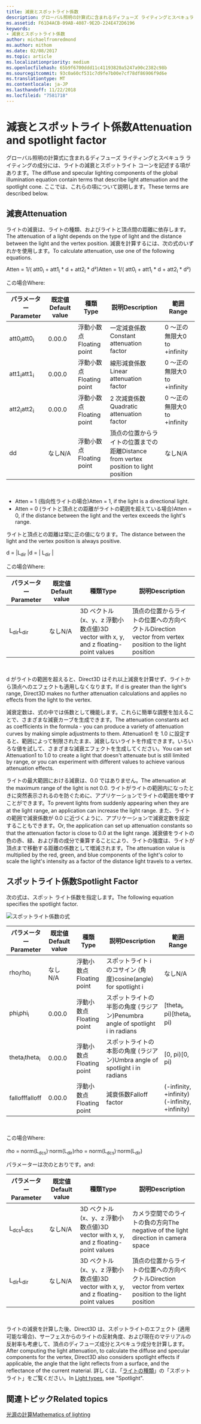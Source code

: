 ```yaml
---
title: 減衰とスポットライト係数
description: グローバル照明の計算式に含まれるディフューズ ライティングとスペキュラ ライティングの成分には、ライトの減衰とスポットライト コーンを記述する項があります。
ms.assetid: F61D4ACB-09AB-4087-9E2D-224E472D6196
keywords:
- 減衰とスポットライト係数
author: michaelfromredmond
ms.author: mithom
ms.date: 02/08/2017
ms.topic: article
ms.localizationpriority: medium
ms.openlocfilehash: 65b9f6700ddd11c41193820a5247a90c2382c98b
ms.sourcegitcommit: 93c0a60cf531c7d9fe7b00e7cf78df86906f9d6e
ms.translationtype: MT
ms.contentlocale: ja-JP
ms.lasthandoff: 11/22/2018
ms.locfileid: "7581718"
---
```

# <a name="attenuation-and-spotlight-factor"></a><span data-ttu-id="84fe6-104">減衰とスポットライト係数</span><span class="sxs-lookup"><span data-stu-id="84fe6-104">Attenuation and spotlight factor</span></span>


<span data-ttu-id="84fe6-105">グローバル照明の計算式に含まれるディフューズ ライティングとスペキュラ ライティングの成分には、ライトの減衰とスポットライト コーンを記述する項があります。</span><span class="sxs-lookup"><span data-stu-id="84fe6-105">The diffuse and specular lighting components of the global illumination equation contain terms that describe light attenuation and the spotlight cone.</span></span> <span data-ttu-id="84fe6-106">ここでは、これらの項について説明します。</span><span class="sxs-lookup"><span data-stu-id="84fe6-106">These terms are described below.</span></span>

## <a name="span-idattenuationspanspan-idattenuationspanspan-idattenuationspanattenuation"></a><span data-ttu-id="84fe6-107"><span id="Attenuation"></span><span id="attenuation"></span><span id="ATTENUATION"></span>減衰</span><span class="sxs-lookup"><span data-stu-id="84fe6-107"><span id="Attenuation"></span><span id="attenuation"></span><span id="ATTENUATION"></span>Attenuation</span></span>


<span data-ttu-id="84fe6-108">ライトの減衰は、ライトの種類、およびライトと頂点間の距離に依存します。</span><span class="sxs-lookup"><span data-stu-id="84fe6-108">The attenuation of a light depends on the type of light and the distance between the light and the vertex position.</span></span> <span data-ttu-id="84fe6-109">減衰を計算するには、次の式のいずれかを使用します。</span><span class="sxs-lookup"><span data-stu-id="84fe6-109">To calculate attenuation, use one of the following equations.</span></span>

<span data-ttu-id="84fe6-110">Atten = 1/( att0<sub>i</sub> + att1<sub>i</sub> \* d + att2<sub>i</sub> \* d²)</span><span class="sxs-lookup"><span data-stu-id="84fe6-110">Atten = 1/( att0<sub>i</sub> + att1<sub>i</sub> \* d + att2<sub>i</sub> \* d²)</span></span>

<span data-ttu-id="84fe6-111">この場合</span><span class="sxs-lookup"><span data-stu-id="84fe6-111">Where:</span></span>

| <span data-ttu-id="84fe6-112">パラメーター</span><span class="sxs-lookup"><span data-stu-id="84fe6-112">Parameter</span></span>        | <span data-ttu-id="84fe6-113">既定値</span><span class="sxs-lookup"><span data-stu-id="84fe6-113">Default value</span></span> | <span data-ttu-id="84fe6-114">種類</span><span class="sxs-lookup"><span data-stu-id="84fe6-114">Type</span></span>           | <span data-ttu-id="84fe6-115">説明</span><span class="sxs-lookup"><span data-stu-id="84fe6-115">Description</span></span>                                     | <span data-ttu-id="84fe6-116">範囲</span><span class="sxs-lookup"><span data-stu-id="84fe6-116">Range</span></span>          |
|------------------|---------------|----------------|-------------------------------------------------|----------------|
| <span data-ttu-id="84fe6-117">att0<sub>i</sub></span><span class="sxs-lookup"><span data-stu-id="84fe6-117">att0<sub>i</sub></span></span> | <span data-ttu-id="84fe6-118">0.0</span><span class="sxs-lookup"><span data-stu-id="84fe6-118">0.0</span></span>           | <span data-ttu-id="84fe6-119">浮動小数点</span><span class="sxs-lookup"><span data-stu-id="84fe6-119">Floating point</span></span> | <span data-ttu-id="84fe6-120">一定減衰係数</span><span class="sxs-lookup"><span data-stu-id="84fe6-120">Constant attenuation factor</span></span>                     | <span data-ttu-id="84fe6-121">0 ～正の無限大</span><span class="sxs-lookup"><span data-stu-id="84fe6-121">0 to +infinity</span></span> |
| <span data-ttu-id="84fe6-122">att1<sub>i</sub></span><span class="sxs-lookup"><span data-stu-id="84fe6-122">att1<sub>i</sub></span></span> | <span data-ttu-id="84fe6-123">0.0</span><span class="sxs-lookup"><span data-stu-id="84fe6-123">0.0</span></span>           | <span data-ttu-id="84fe6-124">浮動小数点</span><span class="sxs-lookup"><span data-stu-id="84fe6-124">Floating point</span></span> | <span data-ttu-id="84fe6-125">線形減衰係数</span><span class="sxs-lookup"><span data-stu-id="84fe6-125">Linear attenuation factor</span></span>                       | <span data-ttu-id="84fe6-126">0 ～正の無限大</span><span class="sxs-lookup"><span data-stu-id="84fe6-126">0 to +infinity</span></span> |
| <span data-ttu-id="84fe6-127">att2<sub>i</sub></span><span class="sxs-lookup"><span data-stu-id="84fe6-127">att2<sub>i</sub></span></span> | <span data-ttu-id="84fe6-128">0.0</span><span class="sxs-lookup"><span data-stu-id="84fe6-128">0.0</span></span>           | <span data-ttu-id="84fe6-129">浮動小数点</span><span class="sxs-lookup"><span data-stu-id="84fe6-129">Floating point</span></span> | <span data-ttu-id="84fe6-130">2 次減衰係数</span><span class="sxs-lookup"><span data-stu-id="84fe6-130">Quadratic attenuation factor</span></span>                    | <span data-ttu-id="84fe6-131">0 ～正の無限大</span><span class="sxs-lookup"><span data-stu-id="84fe6-131">0 to +infinity</span></span> |
| <span data-ttu-id="84fe6-132">d</span><span class="sxs-lookup"><span data-stu-id="84fe6-132">d</span></span>                | <span data-ttu-id="84fe6-133">なし</span><span class="sxs-lookup"><span data-stu-id="84fe6-133">N/A</span></span>           | <span data-ttu-id="84fe6-134">浮動小数点</span><span class="sxs-lookup"><span data-stu-id="84fe6-134">Floating point</span></span> | <span data-ttu-id="84fe6-135">頂点の位置からライトの位置までの距離</span><span class="sxs-lookup"><span data-stu-id="84fe6-135">Distance from vertex position to light position</span></span> | <span data-ttu-id="84fe6-136">なし</span><span class="sxs-lookup"><span data-stu-id="84fe6-136">N/A</span></span>            |

 

-   <span data-ttu-id="84fe6-137">Atten = 1 (指向性ライトの場合)</span><span class="sxs-lookup"><span data-stu-id="84fe6-137">Atten = 1, if the light is a directional light.</span></span>
-   <span data-ttu-id="84fe6-138">Atten = 0 (ライトと頂点との距離がライトの範囲を超えている場合)</span><span class="sxs-lookup"><span data-stu-id="84fe6-138">Atten = 0, if the distance between the light and the vertex exceeds the light's range.</span></span>

<span data-ttu-id="84fe6-139">ライトと頂点との距離は常に正の値になります。</span><span class="sxs-lookup"><span data-stu-id="84fe6-139">The distance between the light and the vertex position is always positive.</span></span>

<span data-ttu-id="84fe6-140">d = |L<sub>dir</sub> |</span><span class="sxs-lookup"><span data-stu-id="84fe6-140">d = | L<sub>dir</sub> |</span></span>

<span data-ttu-id="84fe6-141">この場合</span><span class="sxs-lookup"><span data-stu-id="84fe6-141">Where:</span></span>

| <span data-ttu-id="84fe6-142">パラメーター</span><span class="sxs-lookup"><span data-stu-id="84fe6-142">Parameter</span></span>       | <span data-ttu-id="84fe6-143">既定値</span><span class="sxs-lookup"><span data-stu-id="84fe6-143">Default value</span></span> | <span data-ttu-id="84fe6-144">種類</span><span class="sxs-lookup"><span data-stu-id="84fe6-144">Type</span></span>                                             | <span data-ttu-id="84fe6-145">説明</span><span class="sxs-lookup"><span data-stu-id="84fe6-145">Description</span></span>                                                 |
|-----------------|---------------|--------------------------------------------------|-------------------------------------------------------------|
| <span data-ttu-id="84fe6-146">L<sub>dir</sub></span><span class="sxs-lookup"><span data-stu-id="84fe6-146">L<sub>dir</sub></span></span> | <span data-ttu-id="84fe6-147">なし</span><span class="sxs-lookup"><span data-stu-id="84fe6-147">N/A</span></span>           | <span data-ttu-id="84fe6-148">3D ベクトル (x、y、z 浮動小数点値)</span><span class="sxs-lookup"><span data-stu-id="84fe6-148">3D vector with x, y, and z floating-point values</span></span> | <span data-ttu-id="84fe6-149">頂点の位置からライトの位置への方向ベクトル</span><span class="sxs-lookup"><span data-stu-id="84fe6-149">Direction vector from vertex position to the light position</span></span> |

 

<span data-ttu-id="84fe6-150">d がライトの範囲を超えると、Direct3D はそれ以上減衰を計算せず、ライトから頂点へのエフェクトも適用しなくなります。</span><span class="sxs-lookup"><span data-stu-id="84fe6-150">If d is greater than the light's range, Direct3D makes no further attenuation calculations and applies no effects from the light to the vertex.</span></span>

<span data-ttu-id="84fe6-151">減衰定数は、式の中では係数として機能します。これらに簡単な調整を加えることで、さまざまな減衰カーブを生成できます。</span><span class="sxs-lookup"><span data-stu-id="84fe6-151">The attenuation constants act as coefficients in the formula - you can produce a variety of attenuation curves by making simple adjustments to them.</span></span> <span data-ttu-id="84fe6-152">Attenuation1 を 1.0 に設定すると、範囲によって制限されたまま、減衰しないライトを作成できます。いろいろな値を試して、さまざまな減衰エフェクトを生成してください。</span><span class="sxs-lookup"><span data-stu-id="84fe6-152">You can set Attenuation1 to 1.0 to create a light that doesn't attenuate but is still limited by range, or you can experiment with different values to achieve various attenuation effects.</span></span>

<span data-ttu-id="84fe6-153">ライトの最大範囲における減衰は、0.0 ではありません。</span><span class="sxs-lookup"><span data-stu-id="84fe6-153">The attenuation at the maximum range of the light is not 0.0.</span></span> <span data-ttu-id="84fe6-154">ライトがライトの範囲内になったときに突然表示されるのを防ぐために、アプリケーションでライトの範囲を増やすことができます。</span><span class="sxs-lookup"><span data-stu-id="84fe6-154">To prevent lights from suddenly appearing when they are at the light range, an application can increase the light range.</span></span> <span data-ttu-id="84fe6-155">また、ライトの範囲で減衰係数が 0.0 に近づくように、アプリケーションで減衰定数を設定することもできます。</span><span class="sxs-lookup"><span data-stu-id="84fe6-155">Or, the application can set up attenuation constants so that the attenuation factor is close to 0.0 at the light range.</span></span> <span data-ttu-id="84fe6-156">減衰値をライトの色の赤、緑、および青の成分で乗算することにより、ライトの強度は、ライトが頂点まで移動する距離の係数として増減されます。</span><span class="sxs-lookup"><span data-stu-id="84fe6-156">The attenuation value is multiplied by the red, green, and blue components of the light's color to scale the light's intensity as a factor of the distance light travels to a vertex.</span></span>

## <a name="span-idspotlight-factorspanspan-idspotlight-factorspanspan-idspotlight-factorspanspotlight-factor"></a><span data-ttu-id="84fe6-157"><span id="Spotlight-Factor"></span><span id="spotlight-factor"></span><span id="SPOTLIGHT-FACTOR"></span>スポットライト係数</span><span class="sxs-lookup"><span data-stu-id="84fe6-157"><span id="Spotlight-Factor"></span><span id="spotlight-factor"></span><span id="SPOTLIGHT-FACTOR"></span>Spotlight Factor</span></span>


<span data-ttu-id="84fe6-158">次の式は、スポット ライト係数を指定します。</span><span class="sxs-lookup"><span data-stu-id="84fe6-158">The following equation specifies the spotlight factor.</span></span>

![スポットライト係数の式](images/dx8light9.png)

| <span data-ttu-id="84fe6-160">パラメーター</span><span class="sxs-lookup"><span data-stu-id="84fe6-160">Parameter</span></span>         | <span data-ttu-id="84fe6-161">既定値</span><span class="sxs-lookup"><span data-stu-id="84fe6-161">Default value</span></span> | <span data-ttu-id="84fe6-162">種類</span><span class="sxs-lookup"><span data-stu-id="84fe6-162">Type</span></span>           | <span data-ttu-id="84fe6-163">説明</span><span class="sxs-lookup"><span data-stu-id="84fe6-163">Description</span></span>                              | <span data-ttu-id="84fe6-164">範囲</span><span class="sxs-lookup"><span data-stu-id="84fe6-164">Range</span></span>                    |
|-------------------|---------------|----------------|------------------------------------------|--------------------------|
| <span data-ttu-id="84fe6-165">rho<sub>i</sub></span><span class="sxs-lookup"><span data-stu-id="84fe6-165">rho<sub>i</sub></span></span>   | <span data-ttu-id="84fe6-166">なし</span><span class="sxs-lookup"><span data-stu-id="84fe6-166">N/A</span></span>           | <span data-ttu-id="84fe6-167">浮動小数点</span><span class="sxs-lookup"><span data-stu-id="84fe6-167">Floating point</span></span> | <span data-ttu-id="84fe6-168">スポットライト i のコサイン (角度)</span><span class="sxs-lookup"><span data-stu-id="84fe6-168">cosine(angle) for spotlight i</span></span>            | <span data-ttu-id="84fe6-169">なし</span><span class="sxs-lookup"><span data-stu-id="84fe6-169">N/A</span></span>                      |
| <span data-ttu-id="84fe6-170">phi<sub>i</sub></span><span class="sxs-lookup"><span data-stu-id="84fe6-170">phi<sub>i</sub></span></span>   | <span data-ttu-id="84fe6-171">0.0</span><span class="sxs-lookup"><span data-stu-id="84fe6-171">0.0</span></span>           | <span data-ttu-id="84fe6-172">浮動小数点</span><span class="sxs-lookup"><span data-stu-id="84fe6-172">Floating point</span></span> | <span data-ttu-id="84fe6-173">スポットライトの半影の角度 (ラジアン)</span><span class="sxs-lookup"><span data-stu-id="84fe6-173">Penumbra angle of spotlight i in radians</span></span> | <span data-ttu-id="84fe6-174">\[theta<sub>i</sub>, pi)</span><span class="sxs-lookup"><span data-stu-id="84fe6-174">\[theta<sub>i</sub>, pi)</span></span> |
| <span data-ttu-id="84fe6-175">theta<sub>i</sub></span><span class="sxs-lookup"><span data-stu-id="84fe6-175">theta<sub>i</sub></span></span> | <span data-ttu-id="84fe6-176">0.0</span><span class="sxs-lookup"><span data-stu-id="84fe6-176">0.0</span></span>           | <span data-ttu-id="84fe6-177">浮動小数点</span><span class="sxs-lookup"><span data-stu-id="84fe6-177">Floating point</span></span> | <span data-ttu-id="84fe6-178">スポットライトの本影の角度 (ラジアン)</span><span class="sxs-lookup"><span data-stu-id="84fe6-178">Umbra angle of spotlight i in radians</span></span>    | <span data-ttu-id="84fe6-179">\[0, pi)</span><span class="sxs-lookup"><span data-stu-id="84fe6-179">\[0, pi)</span></span>                 |
| <span data-ttu-id="84fe6-180">falloff</span><span class="sxs-lookup"><span data-stu-id="84fe6-180">falloff</span></span>           | <span data-ttu-id="84fe6-181">0.0</span><span class="sxs-lookup"><span data-stu-id="84fe6-181">0.0</span></span>           | <span data-ttu-id="84fe6-182">浮動小数点</span><span class="sxs-lookup"><span data-stu-id="84fe6-182">Floating point</span></span> | <span data-ttu-id="84fe6-183">減衰係数</span><span class="sxs-lookup"><span data-stu-id="84fe6-183">Falloff factor</span></span>                           | <span data-ttu-id="84fe6-184">(-infinity, +infinity)</span><span class="sxs-lookup"><span data-stu-id="84fe6-184">(-infinity, +infinity)</span></span>   |

 

<span data-ttu-id="84fe6-185">この場合</span><span class="sxs-lookup"><span data-stu-id="84fe6-185">Where:</span></span>

<span data-ttu-id="84fe6-186">rho = norm(L<sub>dcs</sub>)<sup>.</sup>norm(L<sub>dir</sub>)</span><span class="sxs-lookup"><span data-stu-id="84fe6-186">rho = norm(L<sub>dcs</sub>)<sup>.</sup>norm(L<sub>dir</sub>)</span></span>

<span data-ttu-id="84fe6-187">パラメーターは次のとおりです。</span><span class="sxs-lookup"><span data-stu-id="84fe6-187">and:</span></span>

| <span data-ttu-id="84fe6-188">パラメーター</span><span class="sxs-lookup"><span data-stu-id="84fe6-188">Parameter</span></span>       | <span data-ttu-id="84fe6-189">既定値</span><span class="sxs-lookup"><span data-stu-id="84fe6-189">Default value</span></span> | <span data-ttu-id="84fe6-190">種類</span><span class="sxs-lookup"><span data-stu-id="84fe6-190">Type</span></span>                                             | <span data-ttu-id="84fe6-191">説明</span><span class="sxs-lookup"><span data-stu-id="84fe6-191">Description</span></span>                                                 |
|-----------------|---------------|--------------------------------------------------|-------------------------------------------------------------|
| <span data-ttu-id="84fe6-192">L<sub>dcs</sub></span><span class="sxs-lookup"><span data-stu-id="84fe6-192">L<sub>dcs</sub></span></span> | <span data-ttu-id="84fe6-193">なし</span><span class="sxs-lookup"><span data-stu-id="84fe6-193">N/A</span></span>           | <span data-ttu-id="84fe6-194">3D ベクトル (x、y、z 浮動小数点値)</span><span class="sxs-lookup"><span data-stu-id="84fe6-194">3D vector with x, y, and z floating-point values</span></span> | <span data-ttu-id="84fe6-195">カメラ空間でのライトの負の方向</span><span class="sxs-lookup"><span data-stu-id="84fe6-195">The negative of the light direction in camera space</span></span>         |
| <span data-ttu-id="84fe6-196">L<sub>dir</sub></span><span class="sxs-lookup"><span data-stu-id="84fe6-196">L<sub>dir</sub></span></span> | <span data-ttu-id="84fe6-197">なし</span><span class="sxs-lookup"><span data-stu-id="84fe6-197">N/A</span></span>           | <span data-ttu-id="84fe6-198">3D ベクトル (x、y、z 浮動小数点値)</span><span class="sxs-lookup"><span data-stu-id="84fe6-198">3D vector with x, y, and z floating-point values</span></span> | <span data-ttu-id="84fe6-199">頂点の位置からライトの位置への方向ベクトル</span><span class="sxs-lookup"><span data-stu-id="84fe6-199">Direction vector from vertex position to the light position</span></span> |

 

<span data-ttu-id="84fe6-200">ライトの減衰を計算した後、Direct3D は、スポットライトのエフェクト (適用可能な場合)、サーフェスからのライトの反射角度、および現在のマテリアルの反射率も考慮して、頂点のディフューズ成分とスペキュラ成分を計算します。</span><span class="sxs-lookup"><span data-stu-id="84fe6-200">After computing the light attenuation, to calculate the diffuse and specular components for the vertex, Direct3D also considers spotlight effects if applicable, the angle that the light reflects from a surface, and the reflectance of the current material.</span></span> <span data-ttu-id="84fe6-201">詳しくは、「[ライトの種類](light-types.md)」の「スポットライト」をご覧ください。</span><span class="sxs-lookup"><span data-stu-id="84fe6-201">In [Light types](light-types.md), see "Spotlight".</span></span>

## <a name="span-idrelated-topicsspanrelated-topics"></a><span data-ttu-id="84fe6-202"><span id="related-topics"></span>関連トピック</span><span class="sxs-lookup"><span data-stu-id="84fe6-202"><span id="related-topics"></span>Related topics</span></span>


[<span data-ttu-id="84fe6-203">光源の計算</span><span class="sxs-lookup"><span data-stu-id="84fe6-203">Mathematics of lighting</span></span>](mathematics-of-lighting.md)

 

 




